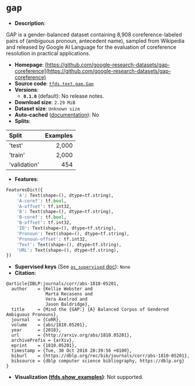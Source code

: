 <div itemscope itemtype="http://schema.org/Dataset">
  <div itemscope itemprop="includedInDataCatalog" itemtype="http://schema.org/DataCatalog">
    <meta itemprop="name" content="TensorFlow Datasets" />
  </div>

  <meta itemprop="name" content="gap" />
  <meta itemprop="description" content="GAP is a gender-balanced dataset containing 8,908 coreference-labeled pairs of &#10;(ambiguous pronoun, antecedent name), sampled from Wikipedia and released by &#10;Google AI Language for the evaluation of coreference resolution in practical &#10;applications.&#10;&#10;To use this dataset:&#10;&#10;```python&#10;import tensorflow_datasets as tfds&#10;&#10;ds = tfds.load(&#x27;gap&#x27;, split=&#x27;train&#x27;)&#10;for ex in ds.take(4):&#10;  print(ex)&#10;```&#10;&#10;See [the guide](https://www.tensorflow.org/datasets/overview) for more&#10;informations on [tensorflow_datasets](https://www.tensorflow.org/datasets).&#10;&#10;" />
  <meta itemprop="url" content="https://www.tensorflow.org/datasets/catalog/gap" />
  <meta itemprop="sameAs" content="https://github.com/google-research-datasets/gap-coreference" />
  <meta itemprop="citation" content="@article{DBLP:journals/corr/abs-1810-05201,&#10;  author    = {Kellie Webster and&#10;               Marta Recasens and&#10;               Vera Axelrod and&#10;               Jason Baldridge},&#10;  title     = {Mind the {GAP:} {A} Balanced Corpus of Gendered Ambiguous Pronouns},&#10;  journal   = {CoRR},&#10;  volume    = {abs/1810.05201},&#10;  year      = {2018},&#10;  url       = {http://arxiv.org/abs/1810.05201},&#10;  archivePrefix = {arXiv},&#10;  eprint    = {1810.05201},&#10;  timestamp = {Tue, 30 Oct 2018 20:39:56 +0100},&#10;  biburl    = {https://dblp.org/rec/bib/journals/corr/abs-1810-05201},&#10;  bibsource = {dblp computer science bibliography, https://dblp.org}&#10;}" />
</div>

# `gap`

*   **Description**:

GAP is a gender-balanced dataset containing 8,908 coreference-labeled pairs of
(ambiguous pronoun, antecedent name), sampled from Wikipedia and released by
Google AI Language for the evaluation of coreference resolution in practical
applications.

*   **Homepage**:
    [https://github.com/google-research-datasets/gap-coreference](https://github.com/google-research-datasets/gap-coreference)
*   **Source code**:
    [`tfds.text.gap.Gap`](https://github.com/tensorflow/datasets/tree/master/tensorflow_datasets/text/gap.py)
*   **Versions**:
    *   **`0.1.0`** (default): No release notes.
*   **Download size**: `2.29 MiB`
*   **Dataset size**: `Unknown size`
*   **Auto-cached**
    ([documentation](https://www.tensorflow.org/datasets/performances#auto-caching)):
    No
*   **Splits**:

Split        | Examples
:----------- | -------:
'test'       | 2,000
'train'      | 2,000
'validation' | 454

*   **Features**:

```python
FeaturesDict({
    'A': Text(shape=(), dtype=tf.string),
    'A-coref': tf.bool,
    'A-offset': tf.int32,
    'B': Text(shape=(), dtype=tf.string),
    'B-coref': tf.bool,
    'B-offset': tf.int32,
    'ID': Text(shape=(), dtype=tf.string),
    'Pronoun': Text(shape=(), dtype=tf.string),
    'Pronoun-offset': tf.int32,
    'Text': Text(shape=(), dtype=tf.string),
    'URL': Text(shape=(), dtype=tf.string),
})
```

*   **Supervised keys** (See
    [`as_supervised` doc](https://www.tensorflow.org/datasets/api_docs/python/tfds/load#args)):
    `None`
*   **Citation**:

```
@article{DBLP:journals/corr/abs-1810-05201,
  author    = {Kellie Webster and
               Marta Recasens and
               Vera Axelrod and
               Jason Baldridge},
  title     = {Mind the {GAP:} {A} Balanced Corpus of Gendered Ambiguous Pronouns},
  journal   = {CoRR},
  volume    = {abs/1810.05201},
  year      = {2018},
  url       = {http://arxiv.org/abs/1810.05201},
  archivePrefix = {arXiv},
  eprint    = {1810.05201},
  timestamp = {Tue, 30 Oct 2018 20:39:56 +0100},
  biburl    = {https://dblp.org/rec/bib/journals/corr/abs-1810-05201},
  bibsource = {dblp computer science bibliography, https://dblp.org}
}
```

*   **Visualization
    ([tfds.show_examples](https://www.tensorflow.org/datasets/api_docs/python/tfds/visualization/show_examples))**:
    Not supported.
